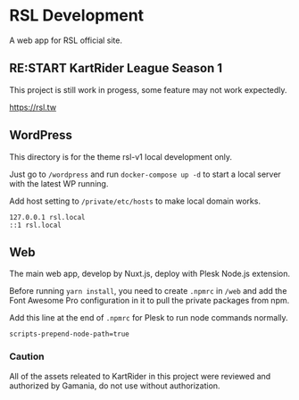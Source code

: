 # RSL Development

A web app for RSL official site.


## RE:START KartRider League Season 1

This project is still work in progess, some feature may not work expectedly.

https://rsl.tw

## WordPress

This directory is for the theme rsl-v1 local development only.

Just go to `/wordpress` and run `docker-compose up -d` to start a local server with the latest WP running.

Add host setting to `/private/etc/hosts` to make local domain works.

```
127.0.0.1 rsl.local
::1 rsl.local
```

## Web

The main web app, develop by Nuxt.js, deploy with Plesk Node.js extension.

Before running `yarn install`, you need to create `.npmrc` in `/web` and add the Font Awesome Pro configuration in it to pull the private packages from npm. 

Add this line at the end of `.npmrc` for Plesk to run node commands normally.

```
scripts-prepend-node-path=true
```

### **Caution**

All of the assets releated to KartRider in this project were reviewed and authorized by Gamania, do not use without authorization.

